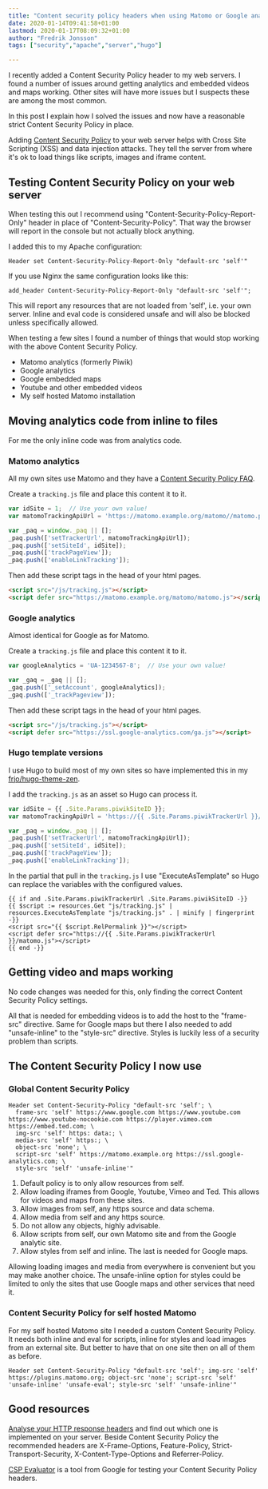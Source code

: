 ```yaml
---
title: "Content security policy headers when using Matomo or Google analytics"
date: 2020-01-14T09:41:58+01:00
lastmod: 2020-01-17T08:09:32+01:00
author: "Fredrik Jonsson"
tags: ["security","apache","server","hugo"]

---
```


I recently added a Content Security Policy header to my web servers. I found a number of issues around getting analytics and embedded videos and maps working. Other sites will have more issues but I suspects these are among the most common.

In this post I explain how I solved the issues and now have a reasonable strict Content Security Policy in place.

Adding [Content Security Policy](https://developer.mozilla.org/en-US/docs/Web/HTTP/Headers/Content-Security-Policy) to your web server helps with Cross Site Scripting (XSS) and data injection attacks. They tell the server from where it's ok to load things like scripts, images and iframe content.


## Testing Content Security Policy on your web server

When testing this out I recommend using "Content-Security-Policy-Report-Only" header in place of "Content-Security-Policy". That way the browser will report in the console but not actually block anything.

I added this to my Apache configuration:

~~~~ shell
Header set Content-Security-Policy-Report-Only "default-src 'self'"
~~~~

If you use Nginx the same configuration looks like this:

~~~~ shell
add_header Content-Security-Policy-Report-Only "default-src 'self'";
~~~~

This will report any resources that are not loaded from 'self', i.e. your own server. Inline and eval code is considered unsafe and will also be blocked unless specifically allowed.

When testing a few sites I found a number of things that would stop working with the above Content Security Policy.

* Matomo analytics (formerly Piwik)
* Google analytics
* Google embedded maps
* Youtube and other embedded videos
* My self hosted Matomo installation


## Moving analytics code from inline to files

For me the only inline code was from analytics code.

### Matomo analytics

All my own sites use Matomo and they have a [Content Security Policy FAQ](https://matomo.org/faq/general/faq_20904/).

Create a `tracking.js` file and place this content it to it. 

~~~~ js
var idSite = 1;  // Use your own value!
var matomoTrackingApiUrl = 'https://matomo.example.org/matomo//matomo.php';  // Use your own value!

var _paq = window._paq || [];
_paq.push(['setTrackerUrl', matomoTrackingApiUrl]);
_paq.push(['setSiteId', idSite]);
_paq.push(['trackPageView']);
_paq.push(['enableLinkTracking']);
~~~~

Then add these script tags in the head of your html pages.

~~~~ html
<script src="/js/tracking.js"></script>
<script defer src="https://matomo.example.org/matomo/matomo.js"></script>
~~~~

### Google analytics

Almost identical for Google as for Matomo.

Create a `tracking.js` file and place this content it to it. 

~~~~ js
var googleAnalytics = 'UA-1234567-8';  // Use your own value!

var _gaq = _gaq || [];
_gaq.push(['_setAccount', googleAnalytics]);
_gaq.push(['_trackPageview']);
~~~~

Then add these script tags in the head of your html pages.

~~~~ html
<script src="/js/tracking.js"></script>
<script defer src="https://ssl.google-analytics.com/ga.js"></script>
~~~~


### Hugo template versions

I use Hugo to build most of my own sites so have implemented this in my [frjo/hugo-theme-zen](https://github.com/frjo/hugo-theme-zen).

I add the `tracking.js` as an asset so Hugo can process it.

~~~~ js
var idSite = {{ .Site.Params.piwikSiteID }};
var matomoTrackingApiUrl = 'https://{{ .Site.Params.piwikTrackerUrl }}/matomo.php';

var _paq = window._paq || [];
_paq.push(['setTrackerUrl', matomoTrackingApiUrl]);
_paq.push(['setSiteId', idSite]);
_paq.push(['trackPageView']);
_paq.push(['enableLinkTracking']);
~~~~

In the partial that pull in the `tracking.js` I use "ExecuteAsTemplate" so Hugo can replace the variables with the configured values.

~~~~ go-html-template
{{ if and .Site.Params.piwikTrackerUrl .Site.Params.piwikSiteID -}}
{{ $script := resources.Get "js/tracking.js" | resources.ExecuteAsTemplate "js/tracking.js" . | minify | fingerprint -}}
<script src="{{ $script.RelPermalink }}"></script>
<script defer src="https://{{ .Site.Params.piwikTrackerUrl }}/matomo.js"></script>
{{ end -}}
~~~~

## Getting video and maps working

No code changes was needed for this, only finding the correct Content Security Policy settings.

All that is needed for embedding videos is to add the host to the "frame-src" directive. Same for Google maps but there I also needed to add "unsafe-inline" to the "style-src" directive. Styles is luckily less of a security problem than scripts.

## The Content Security Policy I now use

### Global Content Security Policy

~~~~ shell
Header set Content-Security-Policy "default-src 'self'; \
  frame-src 'self' https://www.google.com https://www.youtube.com https://www.youtube-nocookie.com https://player.vimeo.com https://embed.ted.com; \
  img-src 'self' https: data:; \
  media-src 'self' https:; \
  object-src 'none'; \
  script-src 'self' https://matomo.example.org https://ssl.google-analytics.com; \
  style-src 'self' 'unsafe-inline'"
~~~~

1. Default policy is to only allow resources from self.
2. Allow loading iframes from Google, Youtube, Vimeo and Ted. This allows for videos and maps from these sites.
3. Allow images from self, any https source and data schema.
4. Allow media from self and any https source.
5. Do not allow any objects, highly advisable.
6. Allow scripts from self, our own Matomo site and from the Google analytic site.
7. Allow styles from self and inline. The last is needed for Google maps.

Allowing loading images and media from everywhere is convenient but you may make another choice. The unsafe-inline option for styles could be limited to only the sites that use Google maps and other services that need it.


### Content Security Policy for self hosted Matomo

For my self hosted Matomo site I needed a custom Content Security Policy. It needs both inline and eval for scripts, inline for styles and load images from an external site. But better to have that on one site then on all of them as before.

~~~~ shell
Header set Content-Security-Policy "default-src 'self'; img-src 'self' https://plugins.matomo.org; object-src 'none'; script-src 'self' 'unsafe-inline' 'unsafe-eval'; style-src 'self' 'unsafe-inline'"
~~~~



## Good resources

[Analyse your HTTP response headers](https://securityheaders.com/) and find out which one is implemented on your server. Beside Content Security Policy the recommended headers are  X-Frame-Options, Feature-Policy, Strict-Transport-Security,  X-Content-Type-Options and Referrer-Policy.

[CSP Evaluator](https://csp-evaluator.withgoogle.com/) is a tool from Google for testing your Content Security Policy headers.

